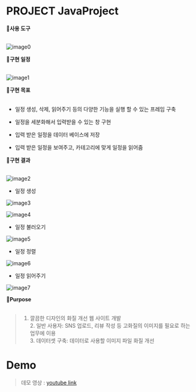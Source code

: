 # PROJECT JavaProject

🌟**사용 도구**<br><br>

![image0](https://user-images.githubusercontent.com/110325367/229277510-0646f23b-7b11-4018-a877-54b6c49ea920.png)

🌟**구현 일정**<br><br>

![image1](https://user-images.githubusercontent.com/110325367/229275979-24cb151d-3fdf-49aa-bbc8-45e079f40492.png)


🌟**구현 목표**<br><br>

* 일정 생성, 삭제, 읽어주기 등의 다양한 기능을 실행 할 수 있는 프레임 구축

* 일정을 세분화해서 입력받을 수 있는 창 구현

* 입력 받은 일정을 데이터 베이스에 저장

* 입력 받은 일정을 보여주고, 카테고리에 맞게 일정을 읽어줌


🌟**구현 결과**<br><br>

![image2](https://user-images.githubusercontent.com/110325367/229276809-4dda90ef-5531-4ecc-b8c6-d3d925d20e9b.png)

* 일정 생성

![image3](https://user-images.githubusercontent.com/110325367/229276746-8c4fe2a8-5af3-40d9-941b-f37116599e36.png)

![image4](https://user-images.githubusercontent.com/110325367/229276896-86269020-5944-4d46-b7ab-b0ed76e4d500.png)

* 일정 불러오기

![image5](https://user-images.githubusercontent.com/110325367/229276979-912450e8-0780-4424-9868-b51eb826db60.png)

* 일정 정렬

![image6](https://user-images.githubusercontent.com/110325367/229277039-90b1c2dd-8dd6-436f-8f5c-4bee8504022a.png)


* 일정 읽어주기

![image7](https://user-images.githubusercontent.com/110325367/229277081-67b32981-d0c7-4d0c-9a3b-8b3fbc3096e6.png)



🌟**Purpose**<br><br>
> 1. 깔끔한 디자인의 화질 개선 웹 사이트 개발
<br> 2. 일반 사용자: SNS 업로드, 리뷰 작성 등 고화질의 이미지를 필요로 하는 업무에 이용
<br> 3. 데이터셋 구축: 데이터로 사용할 이미지 파일 화질 개선<br>


# Demo

  > 데모 영상 : [youtube link](https://youtu.be/YBwd2qo4Yec)

<br>
